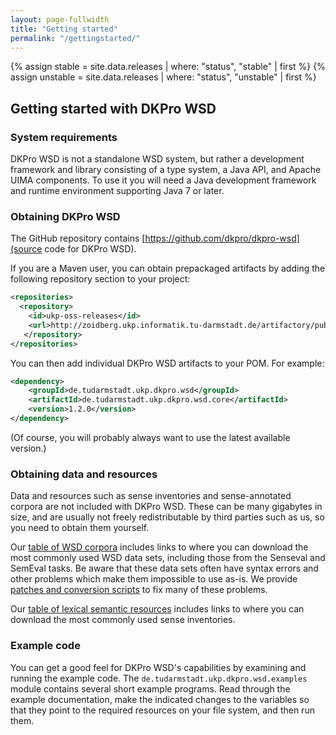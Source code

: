 ```yaml
---
layout: page-fullwidth
title: "Getting started"
permalink: "/gettingstarted/"
---
```


{% assign stable = site.data.releases | where: "status", "stable" | first %}
{% assign unstable = site.data.releases | where: "status", "unstable" | first %}

## Getting started with DKPro WSD

### System requirements ###

DKPro WSD is not a standalone WSD system, but rather a development framework and library consisting of a type system, a Java API, and Apache UIMA components.  To use it you will need a Java development framework and runtime environment supporting Java 7 or later.

### Obtaining DKPro WSD ###

The GitHub repository contains [https://github.com/dkpro/dkpro-wsd](source code for DKPro WSD).

If you are a Maven user, you can obtain prepackaged artifacts by adding the following repository section to your project:

```xml
<repositories>
  <repository>
    <id>ukp-oss-releases</id>
    <url>http://zoidberg.ukp.informatik.tu-darmstadt.de/artifactory/public-releases</url>
   </repository>
</repositories>
```

You can then add individual DKPro WSD artifacts to your POM.  For example:
```xml
<dependency>
    <groupId>de.tudarmstadt.ukp.dkpro.wsd</groupId>
    <artifactId>de.tudarmstadt.ukp.dkpro.wsd.core</artifactId>
    <version>1.2.0</version>
</dependency>
```

(Of course, you will probably always want to use the latest available version.)


### Obtaining data and resources

Data and resources such as sense inventories and sense-annotated corpora are not included with DKPro WSD.  These can be many gigabytes in size, and are usually not freely redistributable by third parties such as us, so you need to obtain them yourself.                                                                                    
                                                                                                                
Our [table of WSD corpora](/dkpro-wsd/corpora/) includes links to where you can download the most commonly used WSD data sets, including those from the Senseval and SemEval tasks.  Be aware that these data sets often have syntax errors and other problems which make them impossible to use as-is.  We provide [patches and conversion scripts](https://github.com/dkpro/dkpro-wsd/tree/master/de.tudarmstadt.ukp.dkpro.wsd.senseval/src/main/resources) to fix many of these problems.                                                                                 
                                                                                                                
Our [table of lexical semantic resources](/dkpro-wsd/lsr/) includes links to where you can download the most commonly used sense inventories.

### Example code

You can get a good feel for DKPro WSD's capabilities by examining and running the example code.  The `de.tudarmstadt.ukp.dkpro.wsd.examples` module contains several short example programs.  Read through the example documentation, make the indicated changes to the variables so that they point to the required resources on your file system, and then run them.
